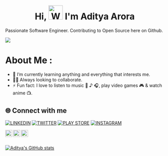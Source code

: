 <h1 align="center">Hi, <img src="https://github.com/TheDudeThatCode/TheDudeThatCode/blob/master/Assets/Hi.gif" 
         alt="Waving hand animated gif"
         height="45"
         width="45" /> I'm Aditya Arora</h1>

Passionate Software Engineer.
Contributing to Open Source here on Github.


![](https://komarev.com/ghpvc/?username=AdiAr11&label=Views&color=blue&style=plastic&style=for-the-badge)
# About Me :
- 🌱 I’m currently learning anything and everything that interests me.
- 👨‍💻 Always looking to collaborate.
- ⚡ Fun fact: I love to listen to music 🎤 ♪ 🎧, play video games 🎮 & watch anime 📺.
<!--- 📫 You can reach me at: [Linkedin](https://www.linkedin.com/in/aditya-arora-a72b4b1a9/)  |  [Twitter](https://twitter.com/_AdiAr)  |  [Instagram](https://www.instagram.com/_adi_arora/) --->

## 🌐 Connect with me
[![LINKEDIN](https://img.shields.io/badge/LinkedIn-0A66C2.svg?style=for-the-badge&logo=LinkedIn&logoColor=white)](https://www.linkedin.com/in/aditya-arora-a72b4b1a9/)
[![TWITTER](https://img.shields.io/badge/Twitter-1DA1F2.svg?style=for-the-badge&logo=Twitter&logoColor=white)](https://twitter.com/_AdiAr)
[![PLAY STORE](https://img.shields.io/badge/Google%20Play-414141.svg?style=for-the-badge&logo=Google-Play&logoColor=white)](https://play.google.com/store/apps/dev?id=7935550408072265790)
[![INSTAGRAM](https://img.shields.io/badge/Instagram-E4405F.svg?style=for-the-badge&logo=Instagram&logoColor=white)](https://www.instagram.com/_adi_arora/)

[<img align="left" alt="AdityaArora | Twitter" width="22px" src="https://cdn.worldvectorlogo.com/logos/linkedin-icon.svg" />](https://www.linkedin.com/in/aditya-arora-a72b4b1a9/)
[<img align="left" alt="AdityaArora | Twitter" width="22px" src="https://cdn.worldvectorlogo.com/logos/twitter-6.svg" />](https://twitter.com/_AdiAr)
[<img align="left" alt="AdityaArora | Instagram" width="22px" src="https://upload.wikimedia.org/wikipedia/commons/thumb/a/a5/Instagram_icon.png/1200px-Instagram_icon.png?20200512141346" />](https://www.instagram.com/_adi_arora/)

<br />
<br />

[![Aditya's GitHub stats](https://github-readme-stats.vercel.app/api?username=AdiAr11&show_icons=true&theme=vision-friendly-dark)](https://github.com/AdiAr11)
